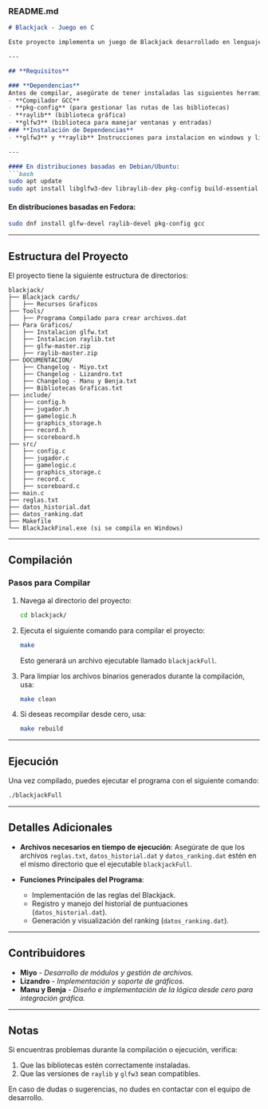 ### **README.md**

```markdown
# Blackjack - Juego en C

Este proyecto implementa un juego de Blackjack desarrollado en lenguaje C, utilizando bibliotecas gráficas **raylib** y **glfw3**. A continuación, se explican los requisitos y los pasos necesarios para compilar y ejecutar el proyecto en un sistema operativo Linux.

---

## **Requisitos**

### **Dependencias**
Antes de compilar, asegúrate de tener instaladas las siguientes herramientas y bibliotecas:
- **Compilador GCC**
- **pkg-config** (para gestionar las rutas de las bibliotecas)
- **raylib** (biblioteca gráfica)
- **glfw3** (biblioteca para manejar ventanas y entradas)
### **Instalación de Dependencias**
- **glfw3** y **raylib** Instrucciones para instalacion en windows y linux en carpeta Para Graficos/

---

#### En distribuciones basadas en Debian/Ubuntu:
```bash
sudo apt update
sudo apt install libglfw3-dev libraylib-dev pkg-config build-essential
```

#### En distribuciones basadas en Fedora:
```bash
sudo dnf install glfw-devel raylib-devel pkg-config gcc
```

---

## **Estructura del Proyecto**

El proyecto tiene la siguiente estructura de directorios:
```
blackjack/
├── Blackjack cards/
│   ├── Recursos Graficos
├── Tools/
│   ├── Programa Compilado para crear archivos.dat
├── Para Graficos/
│   ├── Instalacion glfw.txt
│   ├── Instalacion raylib.txt
│   ├── glfw-master.zip
│   ├── raylib-master.zip
├── DOCUMENTACION/
│   ├── Changelog - Miyo.txt
│   ├── Changelog - Lizandro.txt
│   ├── Changelog - Manu y Benja.txt
│   ├── Bibliotecas Graficas.txt
├── include/
│   ├── config.h
│   ├── jugador.h
│   ├── gamelogic.h
│   ├── graphics_storage.h
│   ├── record.h
│   ├── scoreboard.h
├── src/
│   ├── config.c
│   ├── jugador.c
│   ├── gamelogic.c
│   ├── graphics_storage.c
│   ├── record.c
│   ├── scoreboard.c
├── main.c
├── reglas.txt
├── datos_historial.dat
├── datos_ranking.dat
├── Makefile
└── BlackJackFinal.exe (si se compila en Windows)
```

---

## **Compilación**

### **Pasos para Compilar**

1. Navega al directorio del proyecto:
   ```bash
   cd blackjack/
   ```
2. Ejecuta el siguiente comando para compilar el proyecto:
   ```bash
   make
   ```
   Esto generará un archivo ejecutable llamado `blackjackFull`.

3. Para limpiar los archivos binarios generados durante la compilación, usa:
   ```bash
   make clean
   ```

4. Si deseas recompilar desde cero, usa:
   ```bash
   make rebuild
   ```

---

## **Ejecución**

Una vez compilado, puedes ejecutar el programa con el siguiente comando:
```bash
./blackjackFull
```

---

## **Detalles Adicionales**

- **Archivos necesarios en tiempo de ejecución**:
  Asegúrate de que los archivos `reglas.txt`, `datos_historial.dat` y `datos_ranking.dat` estén en el mismo directorio que el ejecutable `blackjackFull`.

- **Funciones Principales del Programa**:
  - Implementación de las reglas del Blackjack.
  - Registro y manejo del historial de puntuaciones (`datos_historial.dat`).
  - Generación y visualización del ranking (`datos_ranking.dat`).

---

## **Contribuidores**

- **Miyo** - *Desarrollo de módulos y gestión de archivos.*
- **Lizandro** - *Implementación y soporte de gráficos.*
- **Manu y Benja** - *Diseño e implementación de la lógica desde cero para integración gráfica.*

---

## **Notas**

Si encuentras problemas durante la compilación o ejecución, verifica:
1. Que las bibliotecas estén correctamente instaladas.
2. Que las versiones de `raylib` y `glfw3` sean compatibles.

En caso de dudas o sugerencias, no dudes en contactar con el equipo de desarrollo.
```
